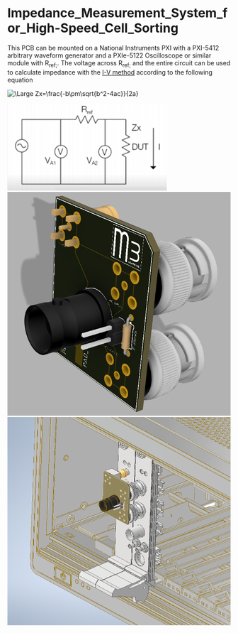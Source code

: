 # Impedance_Measurement_System_for_High-Speed_Cell_Sorting

This PCB can be mounted on a National Instruments PXI with a PXI-5412 arbitrary waveform generator and a PXIe-5122 Oscilloscope or similar module with R<sub>ref;</sub>. The voltage across R<sub>ref;</sub> and the entire circuit can be used to calculate impedance with the [I-V method][1] according to the following equation

 
![\Large Zx=\frac{-b\pm\sqrt{b^2-4ac}}{2a}](https://latex.codecogs.com/svg.latex?\Large&space;\color{white}{Z_{x}=\frac{V_{A2}}{I}=\frac{V_{A2}}{V_{A1}-V_{A2}}R_{ref})



<img src="https://github.com/m3-learning/Impedance_Measurement_System_for_High-Speed_Cell_Sorting/blob/main/renders/schematic.PNG" alt="drawing" width="360"/>

<img src="https://github.com/m3-learning/Impedance_Measurement_System_for_High-Speed_Cell_Sorting/blob/main/renders/impedance_pcb.PNG" alt="drawing" width="650"/>

<img src="https://github.com/m3-learning/Impedance_Measurement_System_for_High-Speed_Cell_Sorting/blob/main/renders/pxi_mounted_impedance.PNG" alt="drawing" width="650"/>


[1]: https://assets.testequity.com/te1/Documents/pdf/impedance-measurement-handbook.pdf#page=23

